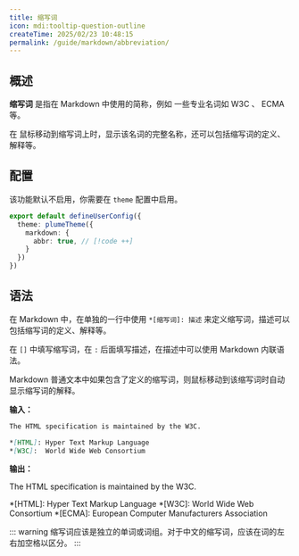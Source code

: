 ```yaml
---
title: 缩写词
icon: mdi:tooltip-question-outline
createTime: 2025/02/23 10:48:15
permalink: /guide/markdown/abbreviation/
---
```


## 概述

**缩写词** 是指在 Markdown 中使用的简称，例如 一些专业名词如 W3C 、 ECMA 等。

在 鼠标移动到缩写词上时，显示该名词的完整名称，还可以包括缩写词的定义、解释等。

## 配置

该功能默认不启用，你需要在 `theme` 配置中启用。

```ts title=".vuepress/config.ts"
export default defineUserConfig({
  theme: plumeTheme({
    markdown: {
      abbr: true, // [!code ++]
    }
  })
})
```

## 语法

在 Markdown 中，在单独的一行中使用 `*[缩写词]: 描述` 来定义缩写词，描述可以包括缩写词的定义、解释等。

在 `[]` 中填写缩写词，在 `:` 后面填写描述，在描述中可以使用 Markdown 内联语法。

Markdown 普通文本中如果包含了定义的缩写词，则鼠标移动到该缩写词时自动显示缩写词的解释。

**输入：**

```md
The HTML specification is maintained by the W3C.

*[HTML]: Hyper Text Markup Language
*[W3C]:  World Wide Web Consortium
```

**输出：**

The HTML specification is maintained by the W3C.

*[HTML]: Hyper Text Markup Language
*[W3C]:  World Wide Web Consortium
*[ECMA]: European Computer Manufacturers Association

::: warning 缩写词应该是独立的单词或词组。对于中文的缩写词，应该在词的左右加空格以区分。
:::
